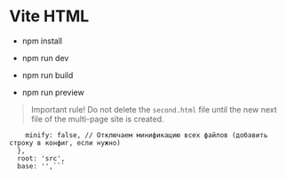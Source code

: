 <h1>Vite HTML</h1>

- npm install

- npm run dev

- npm run build

- npm run preview

<blockquote>Important rule! Do not delete the <code>second.html</code> file until the new next file of the multi-page site is created.</blockquote>

```    outDir: '../dist',
    minify: false, // Отключаем минификацию всех файлов (добавить строку в конфиг, если нужно)
  },
  root: 'src',
  base: '',```